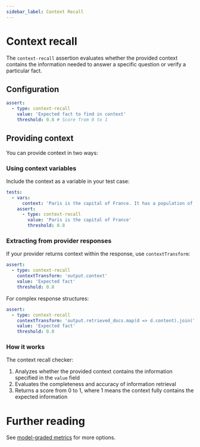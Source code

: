 ```yaml
---
sidebar_label: Context Recall
---
```


# Context recall

The `context-recall` assertion evaluates whether the provided context contains the information needed to answer a specific question or verify a particular fact.

## Configuration

```yaml
assert:
  - type: context-recall
    value: 'Expected fact to find in context'
    threshold: 0.8 # Score from 0 to 1
```

## Providing context

You can provide context in two ways:

### Using context variables

Include the context as a variable in your test case:

```yaml
tests:
  - vars:
      context: 'Paris is the capital of France. It has a population of over 2 million people.'
    assert:
      - type: context-recall
        value: 'Paris is the capital of France'
        threshold: 0.8
```

### Extracting from provider responses

If your provider returns context within the response, use `contextTransform`:

```yaml
assert:
  - type: context-recall
    contextTransform: 'output.context'
    value: 'Expected fact'
    threshold: 0.8
```

For complex response structures:

```yaml
assert:
  - type: context-recall
    contextTransform: 'output.retrieved_docs.map(d => d.content).join("\n")'
    value: 'Expected fact'
    threshold: 0.8
```

### How it works

The context recall checker:

1. Analyzes whether the provided context contains the information specified in the `value` field
2. Evaluates the completeness and accuracy of information retrieval
3. Returns a score from 0 to 1, where 1 means the context fully contains the expected information



# Further reading

See [model-graded metrics](/docs/configuration/expected-outputs/model-graded) for more options.
